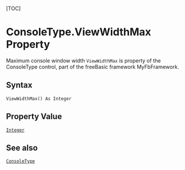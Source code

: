 [TOC]
# ConsoleType.ViewWidthMax Property
 Maximum console window width
`ViewWidthMax` is property of the ConsoleType control, part of the freeBasic framework MyFbFramework.
## Syntax
```freeBasic
ViewWidthMax() As Integer
```
## Property Value
[`Integer`]("https://www.freebasic.net/wiki/KeyPgInteger")
## See also
[`ConsoleType`](ConsoleType.md)

